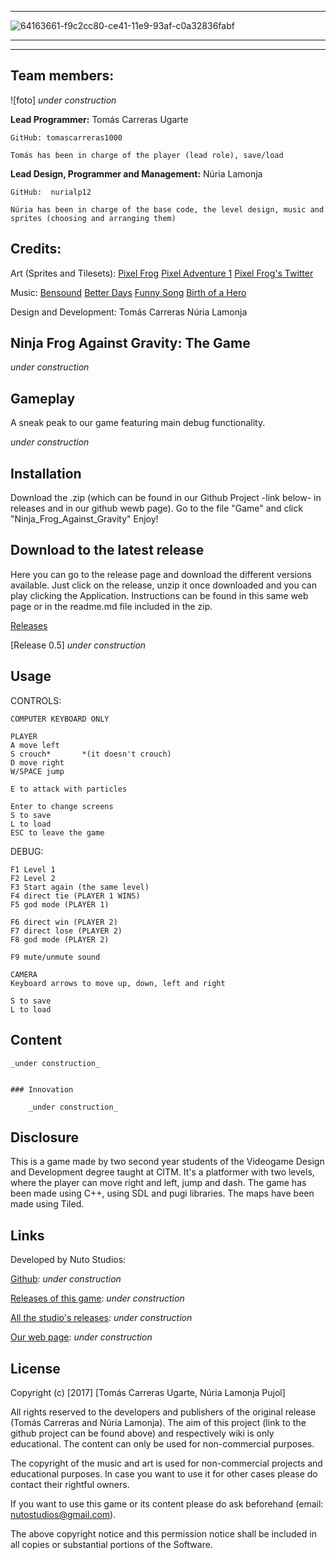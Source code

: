 ﻿

***


![64163661-f9c2cc80-ce41-11e9-93af-c0a32836fabf](https://user-images.githubusercontent.com/51851736/67636048-b37f6c00-f8cc-11e9-985d-322d39fa4bb5.png)


***

***



## Team members:



![foto] _under construction_



**Lead Programmer:** Tomás Carreras Ugarte

	GitHub: tomascarreras1000

	Tomás has been in charge of the player (lead role), save/load


**Lead Design, Programmer and Management:** Núria Lamonja

	GitHub:	 nurialp12

	Núria has been in charge of the base code, the level design, music and sprites (choosing and arranging them)



## Credits:

Art (Sprites and Tilesets):
	[Pixel Frog](https://pixel-frog.itch.io/)
		[Pixel Adventure 1](https://pixel-frog.itch.io/pixel-adventure-1)
		[Pixel Frog's Twitter](https://twitter.com/PixelFrog123)


Music:
	[Bensound](https://www.bensound.com/)
		[Better Days](https://www.bensound.com/royalty-free-music/track/better-days)
		[Funny Song](https://www.bensound.com/royalty-free-music/track/funny-song)
		[Birth of a Hero](https://www.bensound.com/royalty-free-music/track/birth-of-a-hero)


Design and Development: 
	Tomás Carreras
	Núria Lamonja




## Ninja Frog Against Gravity: The Game

_under construction_



## Gameplay

A sneak peak to our game featuring main debug functionality.

_under construction_



## Installation

Download the .zip (which can be found in our Github Project -link below- in releases and in our github wewb page).
Go to the file "Game" and click "Ninja_Frog_Against_Gravity"
Enjoy!



## Download to the latest release

Here you can go to the release page and download the different versions available. Just click on the release, unzip it once downloaded and you can play clicking the Application.
Instructions can be found in this same web page or in the readme.md file included in the zip.


[Releases](https://github.com/nurialp12/Platformer_GD/releases)


[Release 0.5] _under construction_


## Usage

CONTROLS:

	COMPUTER KEYBOARD ONLY

	PLAYER 
	A move left
	S crouch* 		*(it doesn't crouch)
	D move right
	W/SPACE jump
	
	E to attack with particles

	Enter to change screens
	S to save
	L to load
	ESC to leave the game	



DEBUG:


	F1 Level 1
	F2 Level 2
	F3 Start again (the same level)
	F4 direct tie (PLAYER 1 WINS)
	F5 god mode (PLAYER 1)

	F6 direct win (PLAYER 2)
	F7 direct lose (PLAYER 2)
	F8 god mode (PLAYER 2)

	F9 mute/unmute sound

	CAMERA
	Keyboard arrows to move up, down, left and right

	S to save
	L to load



## Content

	_under construction_


	### Innovation

		_under construction_


## Disclosure

This is a game made by two second year students of the Videogame Design and Development degree taught at CITM.
It's a platformer with two levels, where the player can move right and left, jump and dash.
The game has been made using C++, using SDL and pugi libraries. The maps have been made using Tiled.


## Links

Developed by Nuto Studios:

[Github](https://www.google.es/): _under construction_

[Releases of this game](https://www.google.es/): _under construction_

[All the studio's releases](https://www.google.es/): _under construction_

[Our web page](https://www.google.es/): _under construction_



## License

Copyright (c) [2017] [Tomás Carreras Ugarte, Núria Lamonja Pujol]

All rights reserved to the developers and publishers of the original release (Tomás Carreras and Núria Lamonja). 
The aim of this project (link to the github project can be found above) and respectively wiki is only educational. 
The content can only be used for non-commercial purposes. 

The copyright of the music and art is used for non-commercial projects and educational purposes.
In case you want to use it for other cases please do contact their rightful owners.

If you want to use this game or its content please do ask beforehand (email: nutostudios@gmail.com).

The above copyright notice and this permission notice shall be included in all
copies or substantial portions of the Software.


